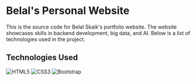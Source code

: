 # Belal's Personal Website
This is the source code for Belal Skaik's portfolio website. The website showcases skills in backend development, big data, and AI. Below is a list of technologies used in the project.
## Technologies Used

  ![HTML5](https://img.shields.io/badge/HTML5-E34F26?style=for-the-badge&logo=html5&logoColor=white)
  ![CSS3](https://img.shields.io/badge/CSS3-1572B6?style=for-the-badge&logo=css3&logoColor=white)
  ![Bootstrap](https://img.shields.io/badge/Bootstrap-563D7C?style=for-the-badge&logo=bootstrap&logoColor=white)
